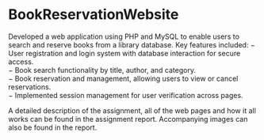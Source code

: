 # BookReservationWebsite

Developed a web application using PHP and MySQL to enable users to search and reserve books from a library
database. Key features included:
− User registration and login system with database interaction for secure access.  
− Book search functionality by title, author, and category.  
− Book reservation and management, allowing users to view or cancel reservations.  
− Implemented session management for user verification across pages.

A detailed description of the assignment, all of the web pages and how it all works can be found in the assignment report. Accompanying images can also be found in the report.
